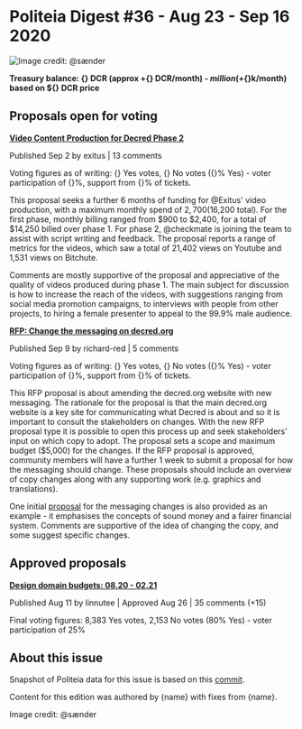 # Politeia Digest #36 - Aug 23 - Sep 16 2020

![Image credit: @sænder](img/{path})

**Treasury balance: {} DCR (approx +{} DCR/month) - ${} million (+${}k/month) based on ${} DCR price**

## Proposals open for voting

**[Video Content Production for Decred Phase 2](https://proposals.decred.org/proposals/1e55a41)**

Published Sep 2 by exitus | 13 comments

Voting figures as of writing: {} Yes votes, {} No votes ({}% Yes) - voter participation of {}%, support from {}% of tickets.

This proposal seeks a further 6 months of funding for @Exitus' video production, with a maximum monthly spend of $2,700 ($16,200 total). For the first phase, monthly billing ranged from $900 to $2,400, for a total of $14,250 billed over phase 1. For phase 2, @checkmate is joining the team to assist with script writing and feedback. The proposal reports a range of metrics for the videos, which saw a total of 21,402 views on Youtube and 1,531 views on Bitchute.

Comments are mostly supportive of the proposal and appreciative of the quality of videos produced during phase 1. The main subject for discussion is how to increase the reach of the videos, with suggestions ranging from social media promotion campaigns, to interviews with people from other projects, to hiring a female presenter to appeal to the 99.9% male audience.

**[RFP: Change the messaging on decred.org](https://proposals.decred.org/proposals/91becea)**

Published Sep 9 by richard-red | 5 comments

Voting figures as of writing: {} Yes votes, {} No votes ({}% Yes) - voter participation of {}%, support from {}% of tickets.

This RFP proposal is about amending the decred.org website with new messaging. The rationale for the proposal is that the main decred.org website is a key site for communicating what Decred is about and so it is important to consult the stakeholders on changes. With the new RFP proposal type it is possible to open this process up and seek stakeholders' input on which copy to adopt. The proposal sets a scope and maximum budget ($5,000) for the changes. If the RFP proposal is approved, community members will have a further 1 week to submit a proposal for how the messaging should change. These proposals should include an overview of copy changes along with any supporting work (e.g. graphics and translations).

One initial [proposal](https://gist.github.com/RichardRed0x/22c584e7fd9413c1a3f3284069998892) for the messaging changes is also provided as an example - it emphasises the concepts of sound money and a fairer financial system. Comments are supportive of the idea of changing the copy, and some suggest specific changes.

## Approved proposals

**[Design domain budgets: 08.20 - 02.21](https://proposals.decred.org/proposals/1dc1571)**

Published Aug 11 by linnutee | Approved Aug 26 | 35 comments (+15)

Final voting figures: 8,383 Yes votes, 2,153 No votes (80% Yes) - voter participation of 25%

## About this issue

Snapshot of Politeia data for this issue is based on this [commit]({link}).

Content for this edition was authored by {name} with fixes from {name}.

Image credit: @sænder
